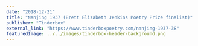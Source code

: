 ```yaml
---
date: "2018-12-21"
title: "Nanjing 1937 (Brett Elizabeth Jenkins Poetry Prize finalist)"
publisher: "Tinderbox"
external_link: "https://www.tinderboxpoetry.com/nanjing-1937-38"
featuredImage: ../../images/tinderbox-header-background.png
---
```

